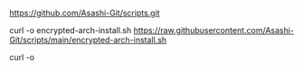 https://github.com/Asashi-Git/scripts.git

curl -o encrypted-arch-install.sh https://raw.githubusercontent.com/Asashi-Git/scripts/main/encrypted-arch-install.sh

curl -o
